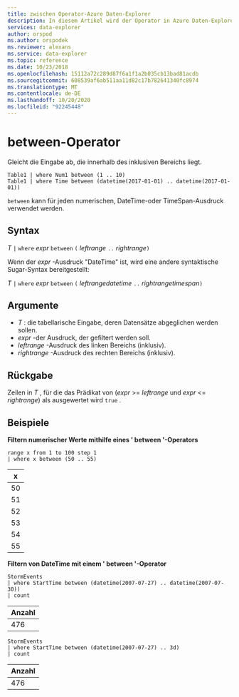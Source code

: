 ```yaml
---
title: zwischen Operator-Azure Daten-Explorer
description: In diesem Artikel wird der Operator in Azure Daten-Explorer beschrieben.
services: data-explorer
author: orspod
ms.author: orspodek
ms.reviewer: alexans
ms.service: data-explorer
ms.topic: reference
ms.date: 10/23/2018
ms.openlocfilehash: 15112a72c289d87f6a1f1a2b035cb13bad81acdb
ms.sourcegitcommit: 608539af6ab511aa11d82c17b782641340fc8974
ms.translationtype: MT
ms.contentlocale: de-DE
ms.lasthandoff: 10/20/2020
ms.locfileid: "92245448"
---
```

# <a name="between-operator"></a>between-Operator

Gleicht die Eingabe ab, die innerhalb des inklusiven Bereichs liegt.

```kusto
Table1 | where Num1 between (1 .. 10)
Table1 | where Time between (datetime(2017-01-01) .. datetime(2017-01-01))
```

`between` kann für jeden numerischen, DateTime-oder TimeSpan-Ausdruck verwendet werden.
 
## <a name="syntax"></a>Syntax

*T* `|` `where` *expr* `between` `(` *leftrange* ` .. ` *rightrange*`)`   
 
Wenn der *expr* -Ausdruck "DateTime" ist, wird eine andere syntaktische Sugar-Syntax bereitgestellt:

*T* `|` `where` *expr* `between` `(` *leftrangedatetime* ` .. ` *rightrangetimespan*`)`   

## <a name="arguments"></a>Argumente

* *T* : die tabellarische Eingabe, deren Datensätze abgeglichen werden sollen.
* *expr* -der Ausdruck, der gefiltert werden soll.
* *leftrange* -Ausdruck des linken Bereichs (inklusiv).
* *rightrange* -Ausdruck des rechten Bereichs (inklusiv).

## <a name="returns"></a>Rückgabe

Zeilen in *T* , für die das Prädikat von (*expr*  >=  *leftrange* und *expr*  <=  *rightrange*) als ausgewertet wird `true` .

## <a name="examples"></a>Beispiele  

**Filtern numerischer Werte mithilfe eines ' between '-Operators**  

<!-- csl: https://help.kusto.windows.net:443/Samples -->
```kusto
range x from 1 to 100 step 1
| where x between (50 .. 55)
```

|x|
|---|
|50|
|51|
|52|
|53|
|54|
|55|

**Filtern von DateTime mit einem ' between '-Operator**  

<!-- csl: https://help.kusto.windows.net:443/Samples -->
```kusto
StormEvents
| where StartTime between (datetime(2007-07-27) .. datetime(2007-07-30))
| count 
```

|Anzahl|
|---|
|476|

<!-- csl: https://help.kusto.windows.net:443/Samples -->
```kusto
StormEvents
| where StartTime between (datetime(2007-07-27) .. 3d)
| count 
```

|Anzahl|
|---|
|476|
